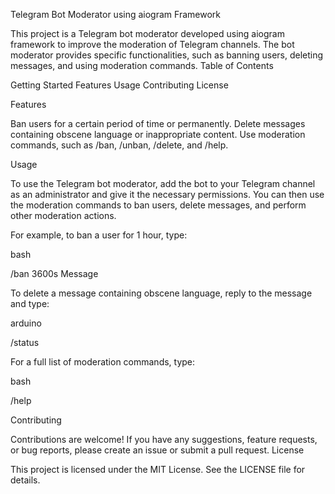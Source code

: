 Telegram Bot Moderator using aiogram Framework

This project is a Telegram bot moderator developed using aiogram framework to improve the moderation of Telegram channels. The bot moderator provides specific functionalities, such as banning users, deleting messages, and using moderation commands.
Table of Contents

  Getting Started
  Features
  Usage
  Contributing
  License

  Features

  Ban users for a certain period of time or permanently.
  Delete messages containing obscene language or inappropriate content.
  Use moderation commands, such as /ban, /unban, /delete, and /help.

Usage

To use the Telegram bot moderator, add the bot to your Telegram channel as an administrator and give it the necessary permissions. You can then use the moderation commands to ban users, delete messages, and perform other moderation actions.

For example, to ban a user for 1 hour, type:

bash

/ban 3600s Message

To delete a message containing obscene language, reply to the message and type:

arduino

/status

For a full list of moderation commands, type:

bash

/help

Contributing

Contributions are welcome! If you have any suggestions, feature requests, or bug reports, please create an issue or submit a pull request.
License

This project is licensed under the MIT License. See the LICENSE file for details.
